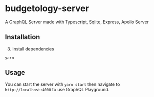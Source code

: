 # budgetology-server

A GraphQL Server made with Typescript, Sqlite, Express, Apollo Server

## Installation

3. Install dependencies

```
yarn
```

## Usage

You can start the server with `yarn start` then navigate to `http://localhost:4000` to use GraphQL Playground.
